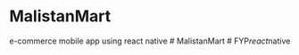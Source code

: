 # MalistanMart
 e-commerce mobile app using react native
#   M a l i s t a n M a r t  
 #   F Y P _ r e a c t _ n a t i v e  
 